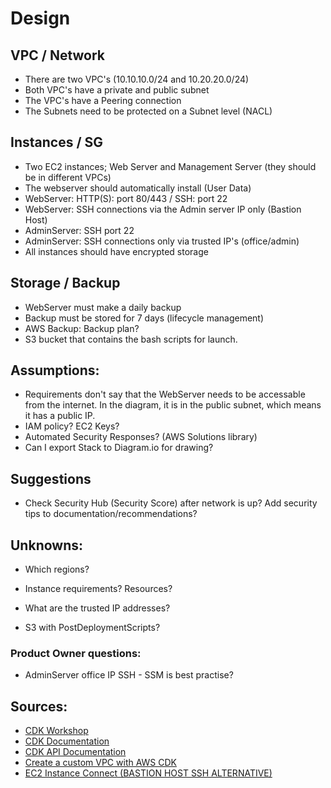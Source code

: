 # Design

## VPC / Network
- There are two VPC's (10.10.10.0/24 and 10.20.20.0/24)
- Both VPC's have a private and public subnet
- The VPC's have a Peering connection
- The Subnets need to be protected on a Subnet level (NACL)

## Instances / SG
- Two EC2 instances; Web Server and Management Server (they should be in different VPCs)
- The webserver should automatically install (User Data)
- WebServer: HTTP(S): port 80/443 / SSH: port 22
- WebServer: SSH connections via the Admin server IP only (Bastion Host)
- AdminServer: SSH port 22
- AdminServer: SSH connections only via trusted IP's (office/admin)
- All instances should have encrypted storage

## Storage / Backup
- WebServer must make a daily backup
- Backup must be stored for 7 days (lifecycle management)
- AWS Backup: Backup plan?
- S3 bucket that contains the bash scripts for launch.

## Assumptions:
- Requirements don't say that the WebServer needs to be accessable from the internet. In the diagram, it is in the public subnet, which means it has a public IP.
- IAM policy? EC2 Keys?
- Automated Security Responses? (AWS Solutions library)
- Can I export Stack to Diagram.io for drawing?

## Suggestions
- Check Security Hub (Security Score) after network is up? Add security tips to documentation/recommendations?

## Unknowns:
- Which regions?
- Instance requirements? Resources?
- What are the trusted IP addresses?

- S3 with PostDeploymentScripts?

### Product Owner questions:
- AdminServer office IP SSH - SSM is best practise?


## Sources:
- [CDK Workshop](https://cdkworkshop.com/30-python.html)
- [CDK Documentation](https://docs.aws.amazon.com/cdk/v2/guide/home.html)
- [CDK API Documentation](https://docs.aws.amazon.com/cdk/api/v2/)
- [Create a custom VPC with AWS CDK](https://levelup.gitconnected.com/creating-a-custom-vpc-with-aws-cdk-52f8788cb2d5)
- [EC2 Instance Connect (BASTION HOST SSH ALTERNATIVE)](https://aws.amazon.com/de/blogs/compute/new-using-amazon-ec2-instance-connect-for-ssh-access-to-your-ec2-instances/)